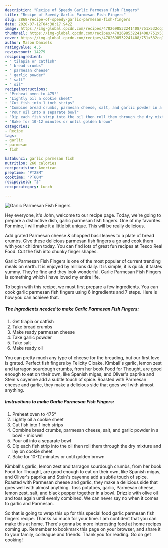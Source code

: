 ```yaml
---
description: "Recipe of Speedy Garlic Parmesan Fish Fingers"
title: "Recipe of Speedy Garlic Parmesan Fish Fingers"
slug: 2868-recipe-of-speedy-garlic-parmesan-fish-fingers
date: 2020-07-12T04:38:17.942Z
image: https://img-global.cpcdn.com/recipes/4702698532241408/751x532cq70/garlic-parmesan-fish-fingers-recipe-main-photo.jpg
thumbnail: https://img-global.cpcdn.com/recipes/4702698532241408/751x532cq70/garlic-parmesan-fish-fingers-recipe-main-photo.jpg
cover: https://img-global.cpcdn.com/recipes/4702698532241408/751x532cq70/garlic-parmesan-fish-fingers-recipe-main-photo.jpg
author: Mason Daniels
ratingvalue: 4.5
reviewcount: 14279
recipeingredient:
- " tilapia or catfish"
- " bread crumbs"
- " parmesan cheese"
- " garlic powder"
- " salt"
- " oil"
recipeinstructions:
- "Preheat oven to 475°"
- "Lightly oil a cookie sheet"
- "Cut fish into 1 inch strips"
- "Combine bread crumbs, parmesan cheese, salt, and garlic powder in a bowl - mix well"
- "Pour oil into a separate bowl"
- "Dip each fish strip into the oil then roll them through the dry mixture and lay on cookie sheet"
- "Bake for 10-12 minutes or until golden brown"
categories:
- Recipe
tags:
- garlic
- parmesan
- fish

katakunci: garlic parmesan fish 
nutrition: 260 calories
recipecuisine: American
preptime: "PT28M"
cooktime: "PT60M"
recipeyield: "3"
recipecategory: Lunch

---
```



![Garlic Parmesan Fish Fingers](https://img-global.cpcdn.com/recipes/4702698532241408/751x532cq70/garlic-parmesan-fish-fingers-recipe-main-photo.jpg)

Hey everyone, it's John, welcome to our recipe page. Today, we're going to prepare a distinctive dish, garlic parmesan fish fingers. One of my favorites. For mine, I will make it a little bit unique. This will be really delicious.

Add grated Parmesan cheese &amp; chopped basil leaves to a plate of bread crumbs. Give these delicious parmesan fish fingers a go and cook them with your children today. You can find lots of great fun recipes at Tesco Real Food. Cut the fish into chunky finger shapes.

Garlic Parmesan Fish Fingers is one of the most popular of current trending meals on earth. It is enjoyed by millions daily. It is simple, it is quick, it tastes yummy. They're fine and they look wonderful. Garlic Parmesan Fish Fingers is something which I have loved my entire life.


To begin with this recipe, we must first prepare a few ingredients. You can cook garlic parmesan fish fingers using 6 ingredients and 7 steps. Here is how you can achieve that.

<!--inarticleads1-->

##### The ingredients needed to make Garlic Parmesan Fish Fingers:

1. Get  tilapia or catfish
1. Take  bread crumbs
1. Make ready  parmesan cheese
1. Take  garlic powder
1. Take  salt
1. Make ready  oil


You can pretty much any type of cheese for the breading, but our first love is grated. Perfect fish fingers by Felicity Cloake. Kimball&#39;s garlic, lemon zest and tarragon sourdough crumbs, from her book Food for Thought, are good enough to eat on their own, like Spanish migas, and Oliver&#39;s paprika and Stein&#39;s cayenne add a subtle touch of spice. Roasted with Parmesan cheese and garlic, they make a delicious side that goes well with almost anything. 

<!--inarticleads2-->

##### Instructions to make Garlic Parmesan Fish Fingers:

1. Preheat oven to 475°
1. Lightly oil a cookie sheet
1. Cut fish into 1 inch strips
1. Combine bread crumbs, parmesan cheese, salt, and garlic powder in a bowl - mix well
1. Pour oil into a separate bowl
1. Dip each fish strip into the oil then roll them through the dry mixture and lay on cookie sheet
1. Bake for 10-12 minutes or until golden brown


Kimball&#39;s garlic, lemon zest and tarragon sourdough crumbs, from her book Food for Thought, are good enough to eat on their own, like Spanish migas, and Oliver&#39;s paprika and Stein&#39;s cayenne add a subtle touch of spice. Roasted with Parmesan cheese and garlic, they make a delicious side that goes well with almost anything. Toss potatoes, garlic, Parmesan cheese, lemon zest, salt, and black pepper together in a bowl. Drizzle with olive oil and toss again until evenly combined. We can never say no when it comes to garlic and Parmesan. 

So that is going to wrap this up for this special food garlic parmesan fish fingers recipe. Thanks so much for your time. I am confident that you can make this at home. There's gonna be more interesting food at home recipes coming up. Remember to bookmark this page on your browser, and share it to your family, colleague and friends. Thank you for reading. Go on get cooking!
